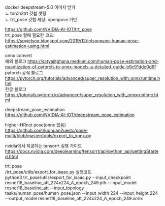 docker deepstream-5.0 이미지 받기  
ㄴ torch2trt 깃헙 셋팅  
ㄴ trt_pose 깃헙 세팅: openpose 기반  

https://github.com/NVIDIA-AI-IOT/trt_pose  
trt_pose 할때 필요한 코드:  
https://spyjetson.blogspot.com/2019/12/jetsonnano-human-pose-estimation-using.html  

onnx convert  
해외 블로그 https://satyajitghana.medium.com/human-pose-estimation-and-quantization-of-pytorch-to-onnx-models-a-detailed-guide-b9c91ddc0d9f  
pytorch 공식 블로그 https://pytorch.org/tutorials/advanced/super_resolution_with_onnxruntime.html  
한글 블로그 https://tutorials.pytorch.kr/advanced/super_resolution_with_onnxruntime.html  

deepstream_pose_estimation  
https://github.com/NVIDIA-AI-IOT/deepstream_pose_estimation  

higher-HRnet pose(onnx 있음)  
https://github.com/luohuan2uestc/pose-multi/blob/master/tools/export_to_onnx.py  

nvidia에서 제공하는 tensorrt 실행 가이드
https://docs.nvidia.com/deeplearning/tensorrt/api/python_api/gettingStarted.html

trt_pose  
/trt_pose/utils/export_for_isaac.py 실행코드  
python3 trt_pose/utils/export_for_isaac.py --input_checkpoint resnet18_baseline_att_224x224_A_epoch_249.pth --input_model resnet18_baseline_att --input_topology tasks/human_pose/human_pose.json --input_width 224 --input_height 224 --output_model resnet18_baseline_att_224x224_A_epoch_249.onnx  
